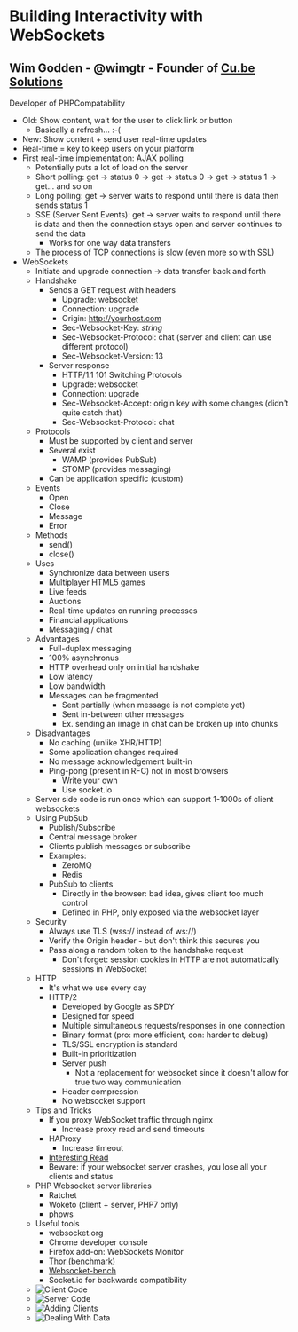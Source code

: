 # Building Interactivity with WebSockets
## Wim Godden - @wimgtr - Founder of [Cu.be Solutions](http://cu.be)
Developer of PHPCompatability
- Old: Show content, wait for the user to click link or button
    - Basically a refresh... :-(
- New: Show content + send user real-time updates
- Real-time = key to keep users on your platform
- First real-time implementation: AJAX polling
    - Potentially puts a lot of load on the server
    - Short polling: get -> status 0 -> get -> status 0 -> get -> status 1 -> get... and so on
    - Long polling: get -> server waits to respond until there is data then sends status 1
    - SSE (Server Sent Events): get -> server waits to respond until there is data and then the connection
      stays open and server continues to send the data
        - Works for one way data transfers
    - The process of TCP connections is slow (even more so with SSL)
- WebSockets
    - Initiate and upgrade connection -> data transfer back and forth
    - Handshake
        - Sends a GET request with headers
            - Upgrade: websocket
            - Connection: upgrade
            - Origin: http://yourhost.com
            - Sec-Websocket-Key: _string_
            - Sec-Websocket-Protocol: chat (server and client can use different protocol)
            - Sec-Websocket-Version: 13
        - Server response
            - HTTP/1.1 101 Switching Protocols
            - Upgrade: websocket
            - Connection: upgrade
            - Sec-Websocket-Accept: origin key with some changes (didn't quite catch that)
            - Sec-Websocket-Protocol: chat
    - Protocols
        - Must be supported by client and server
        - Several exist
            - WAMP (provides PubSub)
            - STOMP (provides messaging)
        - Can be application specific (custom)
    - Events
        - Open
        - Close
        - Message
        - Error
    - Methods
        - send()
        - close()
    - Uses
        - Synchronize data between users
        - Multiplayer HTML5 games
        - Live feeds
        - Auctions
        - Real-time updates on running processes
        - Financial applications
        - Messaging / chat
    - Advantages
        - Full-duplex messaging
        - 100% asynchronus
        - HTTP overhead only on initial handshake
        - Low latency
        - Low bandwidth
        - Messages can be fragmented
            - Sent partially (when message is not complete yet)
            - Sent in-between other messages
            - Ex. sending an image in chat can be broken up into chunks
    - Disadvantages
        - No caching (unlike XHR/HTTP)
        - Some application changes required
        - No message acknowledgement built-in
        - Ping-pong (present in RFC) not in most browsers
            - Write your own
            - Use socket.io
    - Server side code is run once which can support 1-1000s of client websockets
    - Using PubSub
        - Publish/Subscribe
        - Central message broker
        - Clients publish messages or subscribe
        - Examples:
            - ZeroMQ
            - Redis
        - PubSub to clients
            - Directly in the browser: bad idea, gives client too much control
            - Defined in PHP, only exposed via the websocket layer
    - Security
        - Always use TLS (wss:// instead of ws://)
        - Verify the Origin header - but don't think this secures you
        - Pass along a random token to the handshake request
            - Don't forget: session cookies in HTTP are not automatically sessions in WebSocket
    - HTTP
        - It's what we use every day
        - HTTP/2
            - Developed by Google as SPDY
            - Designed for speed
            - Multiple simultaneous requests/responses in one connection
            - Binary format (pro: more efficient, con: harder to debug)
            - TLS/SSL encryption is standard
            - Built-in prioritization
            - Server push
                - Not a replacement for websocket since it doesn't allow for true two way communication
            - Header compression
            - No websocket support
    - Tips and Tricks
        - If you proxy WebSocket traffic through nginx
            - Increase proxy read and send timeouts
        - HAProxy
            - Increase timeout
        - [Interesting Read](https://hpbn.co/websocket/)
        - Beware: if your websocket server crashes, you lose all your clients and status
    - PHP Websocket server libraries
        - Ratchet
        - Woketo (client + server, PHP7 only)
        - phpws
    - Useful tools
        - websocket.org
        - Chrome developer console
        - Firefox add-on: WebSockets Monitor
        - [Thor (benchmark)](https://github.com/observing/thor)
        - [Websocket-bench](https://github.com/M6Web/websocket-bench)
        - Socket.io for backwards compatibility
    - ![Client Code](https://lh3.googleusercontent.com/TfhfRYZKxBx0zrvgCV9XUEYVr84Q46w7IYPOhIbxPgdt3AGFtZBCW4XVpnbCOBF-fEXrbxgsXGu5x2V1cve4P90HnNWjCz92T7zAH8JO7TrEPHVLadjHuNwEsKV5D6Q3yCRG_ZMY80frDXHj2BG7aPCDxlb-XZk9vsGrznNXQrFpkXbnTzOY7fsLyf5L_m_kI9bvEASTbDRbJFluuyGVyavaLKg_cIHEN_FaMYydCBAS_hQA2F5NHTm_4NHG9XN-iAd6RDA_yRmXJQ2WL23MbTCH_winAuclkonBpBBNKVLTyvCrKbftLST4k37Qe7b_YOd-_zu7TQiF13tDB7rRUXWmGJq9Esay--DpVRu6xSo2N7IqY_OppgE8hDpfgPPJ3y0bjabVsxDLozyx0VH__blbUPjYLBtYCz3be1bFWMUDOO0m_ocIjs-rDQneynQZfn1TGGNkrYVBvHGAEATX7WetnXjW-LGcGr2WganIHTmSaRNEEFKi1wT4ODFfx34J2t21ifYOQh860iIiIn32KQrY0CG0JREpxCUdeeH1N9ru4-mA-F4tV5zzl0sVcIhC5HbslVsaVDPPg2i6s_h_ASpPQRytSf9j_DN97fx3wow=w725-h966-no)
    - ![Server Code](https://lh3.googleusercontent.com/IeKi3_Dr4kb22X0VaUqKevFNlijuRAwdZPYCt3WqEHOEJpoD-7YLxs4SJdi3wQXHaE4iqYyL-hyHoDdy6K3GLXjWxZsL6KS0uQx0t5VZ8VghrORbMk6yDY27l03bB8Vei6NxMxrhB08CnPS2HYp9wfcXOL4sfDGocTtHi10idGpKlWZbg1G0fjetwQ5i7SqMN9gefnLzkbI2UBEpQXzaRmGOl5847pHGcWCybK9_IEsaXv5xjGyi29vKH59-6pQcrRWvyeCIXMFN1qJEm5BQ8_6qwbsAhU6HWuHbUTARgG2nAfoY8NSUF1VmLBmBLUITrLN53-aNEJQdtxTDL5P-tj1l2D94ew0BQyq1jtkFvuAMgaGgMulZHemaQuvGAxuPfJW0i22jILrJJ4yAjge5yoSxdnsz3h5SzbfFpXrDR5d0dUQm-Hfl4Uf3gcRdsqUh87Q67r2j_w08rGAwIce9LGY6vYlw-TE4yjUwNFNPnTKkRxAmMxaOaHeHEo0QKDXEuyPxynOnSE0ktUN579xct8uppV-5-eaj2YEpihoQgXu0Oh5BRGVor3f_XNXBX7PfAJ8zf1WwmZQwe_ev-CNv3Uo3EeHr0GJzyL9wO0EflqE=w725-h966-no)
    - ![Adding Clients](https://lh3.googleusercontent.com/sKep7DXlewuSIFrr9a4RajiMnHui7iYs349WA20xh9wpLzwMB_He-QX_WejaaccsFtxICM1aZBESWoWAfmbNB9MpUyK-HruLfXx8zlHK7OmOperA52bVl7fbLQCAJorgV4MH4byI5Ldr29TvLdvwgXiH3mEFRM-HoWiS6QDxPXoLGk7Rx6hcCV3T51R7p7YI0BQkuXcb2lHk1CQeMSn5SsCeoVuyZCam2CzchdBbstbQU3sw1FJfg_QMbtjLyWr_sxG47c4-0UfuCZqQ9awZSiQxZCmboDeeJTG3qhzcsKGZZVNXDu3NKsKTIZQvWkj3IKzJNpt_jbpeoWS6Y0LRm90eMLmcvPdFM_T3tL9GwJtpOHqUD7vEzIX9kjV6tIvJ5D1jcA2FRuJqDWWRhuHCydp0eAvq70iONT11E9jyObY4zasfSq2l6cszG6vr97Tm9OInAx__blgMOPKuOGdWasW8SIkB_Zn5jnbF52YGgsUVDZRSrL6kRL2aI71C776GbcgC5MyIS_3dSzlNstnt2qv1o1Cn8wZXvmRoB1ayLg9Q4ur3Zmr1Smna0Rj2FlezbLKncLn8AttjlZPLRMKLLKDfKljfmNm9IcwDUyLJgpc=w725-h966-no)
    - ![Dealing With Data](https://lh3.googleusercontent.com/hn_b-m0vqHwIVbg77h05QRHbjab3F_VneiRcAnhb1Qu2Eqvj7GInd23r07rckMsKqBIZheBGxUQUK2RV0R1Mxy-1_URSaBv4GzIwuB-aVdehtsL4hlkmAFG1EktTjJJpwS5NjouSCX7nmVw8XolmDECXzcxttFvYvSqwmzubmcQ3VP1wBZHd1SWq_Vc4N6WvcGMYOxThOAj_NYNf-ea3Cv0K20L3JvZptY1Y5GupwbL8nxHKJPNg42jt-4p0Skk_2LkSoa12dyiknogt8G5oEx7zRMcg09PZdi75c4mPQlrYJgkV0io1clYo763n8597nr6ftBW8lebRc3d95uKxYReGk7U-bycaPJZre5eVCtm93OnjMCOJou_IgKXNfA6WYS8iSRRLmF41uBWAUGf4pt-8U8i4ei_c12QmW9hjs5WefW_wiJw9qREn0nxlZdIH7eXENmi0xOML0n2piMpLgzT7art5cpKXmzu0Dyxaa1lRRWosiaa1YXrpD4eOfWAZ4kJbBy4OebUDNBwqlaqfnpe4dt41pWQDa7bk1jdjcO4dgUwl3vQKN2rZ3NWEmcbrxquE48dF9_lBrk9Ga89mLoHYRXeAlkUskXNHhvVyTzY=w725-h966-no)

